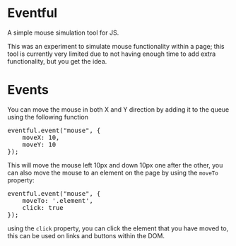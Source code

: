 # Eventful
A simple mouse simulation tool for JS.

This was an experiment to simulate mouse functionality within a page; this tool is currently very limited due to not
having enough time to add extra functionality, but you get the idea.

# Events 
You can move the mouse in both X and Y direction by adding it to the queue using the following function

<pre>
eventful.event("mouse", {
	moveX: 10,
	moveY: 10
});
</pre>

This will move the mouse left 10px and down 10px one after the other, you can also move the mouse to an element on the page
by using the <code>moveTo</code> property:

<pre>
eventful.event("mouse", {
	moveTo: '.element',
	click: true
});
</pre>

using the <code>click</code> property, you can click the element that you have moved to, this can be used on links and buttons 
within the DOM.
